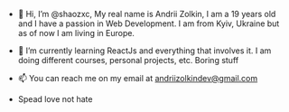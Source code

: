 - 👋 Hi, I’m @shaozxc, My real name is Andrii Zolkin, I am a 19 years old and I have a passion in Web Development. I am from Kyiv, Ukraine but as of now
  I am living in Europe.

- 🌱 I’m currently learning ReactJs and everything that involves it. I am doing different courses, personal projects, etc. Boring stuff

- 📫 You can reach me on my email at andriizolkindev@gmail.com

- Spead love not hate
